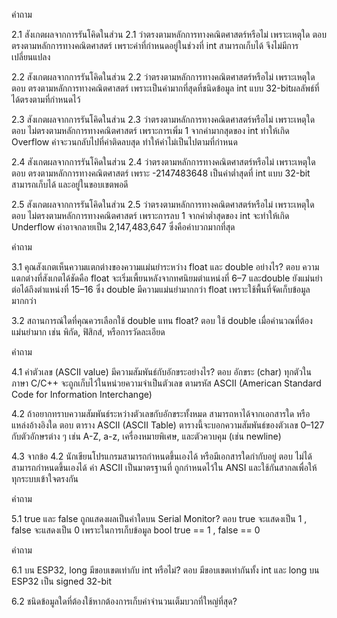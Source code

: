 คำถาม

2.1 สังเกตผลจากการรันโคิดในส่วน 2.1 ว่าตรงตามหลักการทางคณิตศาสตร์หรือไม่ เพราะเหตุใด
ตอบ ตรงตามหลักการทางคณิตศาสตร์ เพราะค่าที่กำหนดอยู่ในช่วงที่ int สามารถเก็บได้ จึงไม่มีการเปลี่ยนแปลง

2.2 สังเกตผลจากการรันโคิดในส่วน 2.2 ว่าตรงตามหลักการทางคณิตศาสตร์หรือไม่ เพราะเหตุใด
ตอบ ตรงตามหลักการทางคณิตศาสตร์ เพราะเป็นค่ามากที่สุดที่ชนิดข้อมูล int แบบ 32-bitผลลัพธ์ที่ได้ตรงตามที่กำหนดไว้

2.3 สังเกตผลจากการรันโคิดในส่วน 2.3 ว่าตรงตามหลักการทางคณิตศาสตร์หรือไม่ เพราะเหตุใด
ตอบ ไม่ตรงตามหลักการทางคณิตศาสตร์ เพราะการเพิ่ม 1 จากค่ามากสุดของ int ทำให้เกิด Overflow ค่าจะวนกลับไปที่ค่าติดลบสุด ทำให้ค่าไม่เป็นไปตามที่กำหนด


2.4 สังเกตผลจากการรันโคิดในส่วน 2.4 ว่าตรงตามหลักการทางคณิตศาสตร์หรือไม่ เพราะเหตุใด
ตอบ ตรงตามหลักการทางคณิตศาสตร์ เพราะ -2147483648 เป็นค่าต่ำสุดที่ int แบบ 32-bit สามารถเก็บได้ และอยู่ในขอบเขตพอดี

2.5 สังเกตผลจากการรันโคิดในส่วน 2.5 ว่าตรงตามหลักการทางคณิตศาสตร์หรือไม่ เพราะเหตุใด
ตอบ ไม่ตรงตามหลักการทางคณิตศาสตร์ เพราะการลบ 1 จากค่าต่ำสุดของ int จะทำให้เกิด Underflow ค่าอาจกลายเป็น 2,147,483,647 ซึ่งคือค่าบวกมากที่สุด


คำถาม

3.1 คุณสังเกตเห็นความแตกต่างของความแม่นยำระหว่าง float และ double อย่างไร?
ตอบ ความแตกต่างที่สังเกตได้ชัดคือ float จะเริ่มเพี้ยนหลังจากทศนิยมตำแหน่งที่ 6–7  และdouble ยังแม่นยำต่อได้ถึงตำแหน่งที่ 15–16 ซึ่ง double มีความแม่นยำมากกว่า float เพราะใช้พื้นที่จัดเก็บข้อมูลมากกว่า

3.2 สถานการณ์ใดที่คุณควรเลือกใช้ double แทน float?
ตอบ ใช้ double เมื่อคำนวณที่ต้องแม่นยำมาก เช่น พิกัด, ฟิสิกส์, หรือการวัดละเอียด

คำถาม

4.1 ค่าตัวเลข (ASCII value) มีความสัมพันธ์กับอักขระอย่างไร?
ตอบ อักขระ (char) ทุกตัวในภาษา C/C++ จะถูกเก็บไว้ในหน่วยความจำเป็นตัวเลข ตามรหัส ASCII (American Standard Code for Information Interchange)

4.2 ถ้าอยากทราบความสัมพันธ์ระหว่างตัวเลขกับอักขระทั้งหมด สามารถหาได้จากเอกสารใด หรือแหล่งอ้างอิงใด
ตอบ ตาราง ASCII (ASCII Table) ตารางนี้จะบอกความสัมพันธ์ของตัวเลข 0–127 กับตัวอักษรต่าง ๆ เช่น A-Z, a-z, เครื่องหมายพิเศษ, และตัวควบคุม (เช่น newline)


4.3 จากข้อ 4.2 นักเขียนโปรแกรมสามารถกำหนดขึ้นเองได้ หรือมีเอกสารใดกำกับอยู่
ตอบ ไม่ได้สามารถกำหนดขึ้นเองได้ ค่า ASCII เป็นมาตรฐานที่ ถูกกำหนดไว้ใน ANSI และใช้กันสากลเพื่อให้ทุกระบบเข้าใจตรงกัน



คำถาม

5.1 true และ false ถูกแสดงผลเป็นค่าใดบน Serial Monitor?
ตอบ true จะแสดงเป็น 1 , false จะแสดงเป็น 0 เพราะในการเก็บข้อมูล bool  true == 1 , false == 0


คำถาม

6.1 บน ESP32, long มีขอบเขตเท่ากับ int หรือไม่?
ตอบ มีขอบเขตเท่ากันทั้ง int และ long บน ESP32 เป็น signed 32-bit 

6.2 ชนิดข้อมูลใดที่ต้องใช้หากต้องการเก็บค่าจำนวนเต็มบวกที่ใหญ่ที่สุด?





